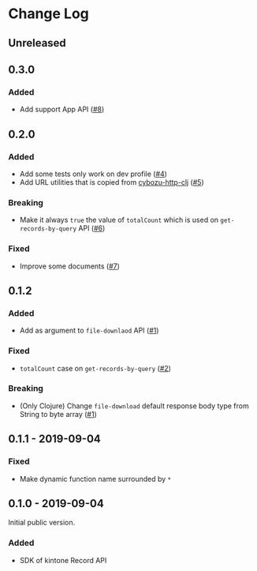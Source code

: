 # Change Log

## Unreleased

## 0.3.0
### Added
- Add support App API ([#8](https://github.com/toyokumo/kintone-clj/pull/8))

## 0.2.0
### Added
- Add some tests only work on dev profile ([#4](https://github.com/toyokumo/kintone-clj/pull/4))
- Add URL utilities that is copied from [cybozu-http-clj](https://github.com/ayato-p/cybozu-http-clj/blob/master/src/cybozu_http/kintone/url.clj) ([#5](https://github.com/toyokumo/kintone-clj/pull/5))

### Breaking
- Make it always `true` the value of `totalCount` which is used on `get-records-by-query` API ([#6](https://github.com/toyokumo/kintone-clj/pull/6))

### Fixed
- Improve some documents ([#7](https://github.com/toyokumo/kintone-clj/pull/7))

## 0.1.2
### Added
- Add as argument to `file-downlaod` API ([#1](https://github.com/toyokumo/kintone-clj/pull/1))

### Fixed
- `totalCount` case on `get-records-by-query` ([#2](https://github.com/toyokumo/kintone-clj/pull/2))

### Breaking
- (Only Clojure) Change `file-download` default response body type from String to byte array ([#1](https://github.com/toyokumo/kintone-clj/pull/1))

## 0.1.1 - 2019-09-04
### Fixed
- Make dynamic function name surrounded by `*`

## 0.1.0 - 2019-09-04

Initial public version.

### Added
- SDK of kintone Record API
